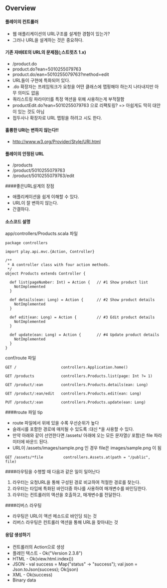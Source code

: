 ## Overview
#### 플레이의 컨트롤러
- 웹 애플리케이션의 URL구조를 설계한 경험이 있는가?
- 그러나 URL을 설계하는 것은 중요하다.

#### 기존 자바EE의 URL의 문제점(;스트럿츠 1.x)
- /product.do
- product.do?ean=5010255079763
- product.do/ean=5010255079763?method=edit
- URL들이 구현에 특화되어 있다.
- .do 확장자는 프레임워크가 요청을 어떤 클래스에 맵핑해야 하는지 나타내지만 아무 의미도 없음
- 쿼리스트링 파라미터를 특정 액션을 위해 사용하는게 부적절함
- productEdit.do?ean=5010255079763 으로 리팩토링? => 아쉽게도 딱히 대안이 있는 것도 아님
- 접두사나 확장자로 URL 맵핑을 하려고 시도 한다.

#### 훌륭한 URI는 변하지 않는다!!
- http://www.w3.org/Provider/Style/URI.html

#### 플레이의 안정된 URL
- /products
- /product/5010255079763
- /product/5010255079763/edit

####좋은URL설계의 장점
- 애플리케이션을 쉽게 이해할 수 있다.
- URL이 잘 변하지 않는다.
- 간결하다.

#### 소스코드 설명
app/controllers/Products.scala 파일
```
package controllers

import play.api.mvc.{Action, Controller}

/**
 * A controller class with four action methods.
 */
object Products extends Controller {

  def list(pageNumber: Int) = Action {   // #1 Show product list
    NotImplemented
  }

  def details(ean: Long) = Action {      // #2 Show product details
    NotImplemented
  }

  def edit(ean: Long) = Action {         // #3 Edit product details
    NotImplemented
  }

  def update(ean: Long) = Action {       // #4 Update product details
    NotImplemented
  }
}
```

conf/route 파일
```
GET /                    controllers.Application.home()

GET /products            controllers.Products.list(page: Int ?= 1)

GET /product/:ean        controllers.Products.details(ean: Long)

GET /product/:ean/edit   controllers.Products.edit(ean: Long)

PUT /product/:ean        controllers.Products.update(ean: Long)
```

####route 파일 tip
- route 파일에서 위에 있을 수록 우선순위가 높다
- 슬래시를 포함한 경로에 매치될 수 있도록 :대신 *을 사용할 수 있다.
 - 만약 아래와 같이 선언한다면 /assets/ 아래에 오는 모든 문자열(/ 포함)은 file 파라미터에 바운드 된다.
 - URL이 /assets/images/sample.png 인 경우 file은 images/sample.png 이 됨
````
GET /assets/*file         controllers.Assets.at(path = "/public", file)
````

####라우팅을 수행할 때 다음과 같은 일이 일어난다
1. 라우터는 요청URL을 통해 구성된 경로 비교하여 적절한 경로를 찾는다.
2. 라우터는 타입에 특화된 바인더중 하나를 사용하여 매개변수를 바인딩한다.
3. 라우터는 컨트롤러의 액션을 호출하고, 매개변수를 전달한다.

####리버스 라우팅
- 라우팅은 URL이 액션 메소드로 바인딩 되는 것
- 리버스 라우팅은 컨트롤러 액션을 통해 URL을 찾아내는 것

#### 응답 생성하기
- 컨트롤러의 Action으로 생성
- 플레인 텍스트 - Ok("Version 2.3.8")
- HTML - Ok(view.html.index())
- JSON - val success = Map("status" -> "success");  val json = Json.toJson(success); Ok(json)
- XML - Ok(<status>success</status>)
- Binary data
